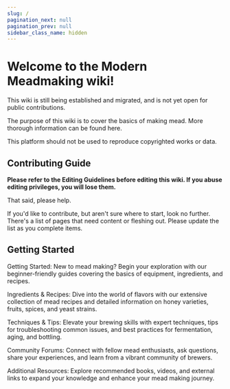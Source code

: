 ```yaml
---
slug: /
pagination_next: null
pagination_prev: null
sidebar_class_name: hidden
---
```


# Welcome to the Modern Meadmaking wiki!

This wiki is still being established and migrated, and is not yet open for public contributions.

The purpose of this wiki is to cover the basics of making mead. More thorough information can be found here.

This platform should not be used to reproduce copyrighted works or data.

## Contributing Guide

**Please refer to the Editing Guidelines before editing this wiki. If you abuse editing privileges, you will lose
them.**

That said, please help.

If you'd like to contribute, but aren't sure where to start, look no further. There's a list of pages that need content
or fleshing out. Please update the list as you complete items.


## Getting Started

Getting Started: New to mead making? Begin your exploration with our beginner-friendly guides covering the basics of equipment, ingredients, and recipes.

Ingredients & Recipes: Dive into the world of flavors with our extensive collection of mead recipes and detailed information on honey varieties, fruits, spices, and yeast strains.

Techniques & Tips: Elevate your brewing skills with expert techniques, tips for troubleshooting common issues, and best practices for fermentation, aging, and bottling.

Community Forums: Connect with fellow mead enthusiasts, ask questions, share your experiences, and learn from a vibrant community of brewers.

Additional Resources: Explore recommended books, videos, and external links to expand your knowledge and enhance your mead making journey.

